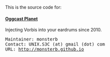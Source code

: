 <p>This is the source code for:</p>
<h4><a href="https://monsterb.github.io/ocp/">Oggcast Planet</a></h4>
<p>Injecting Vorbis into your eardrums since 2010.</p>
<pre>
Maintainer: monsterb
Contact: UNIX.S3C (at) gmail (dot) com
URL: <a href="https://monsterb.github.io">http://monsterb.github.io</a>
</pre>
